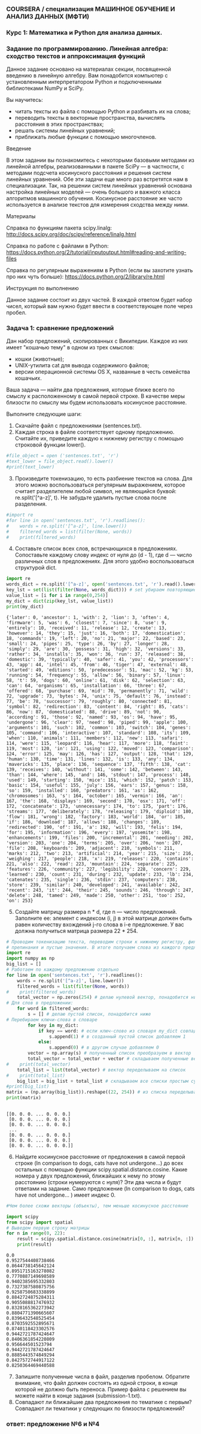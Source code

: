 ### COURSERA / специализация МАШИННОЕ ОБУЧЕНИЕ И АНАЛИЗ ДАННЫХ (МФТИ)
### Курс 1: Математика и Python для анализа данных.
### Задание по программированию. Линейная алгебра: сходство текстов и аппроксимация функций
Данное задание основано на материалах секции, посвященной введению в линейную алгебру. Вам понадобится компьютер с установленным интерпретатором Python и подключенными библиотеками NumPy и SciPy.

Вы научитесь:
- читать тексты из файла с помощью Python и разбивать их на слова;
- переводить тексты в векторные пространства, вычислять расстояния в этих пространствах;
- решать системы линейных уравнений;
- приближать любые функции с помощью многочленов.

Введение

В этом задании вы познакомитесь с некоторыми базовыми методами из линейной алгебры, реализованными в пакете SciPy — в частности, с методами подсчета косинусного расстояния и решения систем линейных уравнений. Обе эти задачи еще много раз встретятся нам в специализации. Так, на решении систем линейных уравнений основана настройка линейных моделей — очень большого и важного класса алгоритмов машинного обучения. Косинусное расстояние же часто используется в анализе текстов для измерения сходства между ними.

Материалы

Справка по функциям пакета scipy.linalg: http://docs.scipy.org/doc/scipy/reference/linalg.html

Справка по работе с файлами в Python: https://docs.python.org/2/tutorial/inputoutput.html#reading-and-writing-files

Справка по регулярным выражениям в Python (если вы захотите узнать про них чуть больше): https://docs.python.org/2/library/re.html

Инструкция по выполнению

Данное задание состоит из двух частей. В каждой ответом будет набор чисел, который вам нужно будет ввести в соответствующее поле через пробел.

### Задача 1: сравнение предложений

Дан набор предложений, скопированных с Википедии. Каждое из них имеет "кошачью тему" в одном из трех смыслов:

- кошки (животные);
- UNIX-утилита cat для вывода содержимого файлов;
- версии операционной системы OS X, названные в честь семейства кошачьих.

Ваша задача — найти два предложения, которые ближе всего по смыслу к расположенному в самой первой строке. В качестве меры близости по смыслу мы будем использовать косинусное расстояние.

Выполните следующие шаги:

1. Скачайте файл с предложениями (sentences.txt).
2. Каждая строка в файле соответствует одному предложению. Считайте их, приведите каждую к нижнему регистру с помощью строковой функции lower().


```python
#file_object = open ('sentences.txt', 'r')
#text_lower = file_object.read().lower()
#print(text_lower)
```

3. Произведите токенизацию, то есть разбиение текстов на слова. Для этого можно воспользоваться регулярным выражением, которое считает разделителем любой символ, не являющийся буквой: re.split('[^a-z]', t). Не забудьте удалить пустые слова после разделения.


```python
#import re
#for line in open('sentences.txt', 'r').readlines():
#    words = re.split('[^a-z]', line.lower())
#    filtered_words = list(filter(None, words))
#    print(filtered_words)
```

4. Составьте список всех слов, встречающихся в предложениях. Сопоставьте каждому слову индекс от нуля до (d - 1), где d — число различных слов в предложениях. Для этого удобно воспользоваться структурой dict.



```python
import re
words_dict = re.split('[^a-z]', open('sentences.txt', 'r').read().lower())
key_lst = set(list(filter(None, words_dict))) # set убираем повторяющиеся слова, итого уникальных 254
value_list = [i for i in range(0,254)]
my_dict = dict(zip(key_lst, value_list))
print(my_dict)
```

    {'later': 0, 'ancestor': 1, 'with': 2, 'lion': 3, 'often': 4, 'firmware': 5, 'was': 6, 'closest': 7, 'since': 8, 'use': 9, 'entirely': 10, 'received': 11, 'release': 12, 'create': 13, 'however': 14, 'they': 15, 'just': 16, 'both': 17, 'domestication': 18, 'commands': 19, 'left': 20, 'no': 21, 'major': 22, 'based': 23, 'small': 24, 'pipes': 25, 'type': 26, 'by': 27, 'longer': 28, 'simply': 29, 'are': 30, 'possess': 31, 'high': 32, 'versions': 33, 'rather': 34, 'installs': 35, 'won': 36, 'run': 37, 'released': 38, 'domestic': 39, 'typically': 40, 'safer': 41, 'you': 42, 'processors': 43, 'app': 44, 'intel': 45, 'from': 46, 'tiger': 47, 'external': 48, 'started': 49, 'editions': 50, 'predecessor': 51, 'mac': 52, 'kg': 53, 'running': 54, 'frequency': 55, 'allow': 56, 'binary': 57, 'linux': 58, 't': 59, 'dogs': 60, 'online': 61, 'disk': 62, 'selection': 63, 'can': 64, 'organisms': 65, 'installation': 66, 'three': 67, 'offered': 68, 'purchase': 69, 'mid': 70, 'permanently': 71, 'wild': 72, 'upgrade': 73, 'bytes': 74, 'unix': 75, 'default': 76, 'instead': 77, 'be': 78, 'successor': 79, 'roughly': 80, 'connected': 81, 'symbol': 82, 'redirection': 83, 'content': 84, 'right': 85, 'cats': 86, 'now': 87, 'domesticated': 88, 'drive': 89, 'not': 90, 'according': 91, 'those': 92, 'named': 93, 'os': 94, 'have': 95, 'undergone': 96, 'clear': 97, 'need': 98, 'piped': 99, 'apple': 100, 'arguments': 101, 'such': 102, 'common': 103, 'switch': 104, 'genes': 105, 'command': 106, 'interactive': 107, 'standard': 108, 'its': 109, 'when': 110, 'animals': 111, 'members': 112, 'new': 113, 'safari': 114, 'were': 115, 'leopard': 116, 'hear': 117, 'more': 118, 'faint': 119, 'most': 120, 'in': 121, 'using': 122, 'moved': 123, 'comparison': 124, 'error': 125, 'may': 126, 'has': 127, 'output': 128, 'that': 129, 'human': 130, 'time': 131, 'lines': 132, 'is': 133, 'any': 134, 'mavericks': 135, 'place': 136, 'sequence': 137, 'fifth': 138, 'cat': 139, 'receives': 140, 'without': 141, 'some': 142, 'between': 143, 'than': 144, 'where': 145, 'and': 146, 'stdout': 147, 'process': 148, 'used': 149, 'starting': 150, 'mice': 151, 'which': 152, 'patch': 153, 'basic': 154, 'useful': 155, 'july': 156, 'ears': 157, 'genus': 158, 'so': 159, 'installed': 160, 'predators': 161, 'as': 162, 'chromosomes': 163, 's': 164, 'october': 165, 'vermin': 166, 'an': 167, 'the': 168, 'displays': 169, 'second': 170, 'osx': 171, 'off': 172, 'concatenate': 173, 'unnecessary': 174, 'to': 175, 'part': 176, 'streams': 177, 'deliberately': 178, 'releasing': 179, 'diploid': 180, 'flow': 181, 'wrong': 182, 'factory': 183, 'world': 184, 'or': 185, 'if': 186, 'download': 187, 'allows': 188, 'changes': 189, 'redirected': 190, 'of': 191, 'a': 192, 'will': 193, 'felis': 194, 'for': 195, 'information': 196, 'every': 197, 'yosemite': 198, 'enhancements': 199, 'files': 200, 'incremental': 201, 'needing': 202, 'version': 203, 'one': 204, 'terms': 205, 'over': 206, 'non': 207, 'file': 208, 'keyboards': 209, 'adjacent': 210, 'symbols': 211, 'marks': 212, 'two': 213, 'artificial': 214, 'year': 215, 'size': 216, 'weighing': 217, 'people': 218, 'x': 219, 'releases': 220, 'contains': 221, 'also': 222, 'read': 223, 'mountain': 224, 'separate': 225, 'features': 226, 'community': 227, 'legibility': 228, 'concern': 229, 'learned': 230, 'count': 231, 'during': 232, 'update': 233, 'lb': 234, 'catenates': 235, 'single': 236, 'stdin': 237, 'computers': 238, 'store': 239, 'similar': 240, 'developed': 241, 'available': 242, 'recent': 243, 'it': 244, 'their': 245, 'sounds': 246, 'through': 247, 'delete': 248, 'tamed': 249, 'made': 250, 'other': 251, 'too': 252, 'on': 253}


5. Создайте матрицу размера n * d, где n — число предложений. Заполните ее: элемент с индексом (i, j) в этой матрице должен быть равен количеству вхождений j-го слова в i-е предложение. У вас должна получиться матрица размера 22 * 254.


```python
# Проводим токенизацию текста, переводим строки к нижнему регистру, фильтруем текст - убираем все знаки
# препинания и пустые значения. В итоге получаем слова из каждого предложения filtered_words.
import re
import numpy as np
big_list = []
# Работаем по каждому предложению отдельно
for line in open('sentences.txt', 'r').readlines():
    words = re.split('[^a-z]', line.lower())
    filtered_words = list(filter(None, words))
#    print(filtered_words)
    total_vector = np.zeros(254) # делаю нулевой вектор, понадобится ниже
# Для слов в предложении:    
    for word in filtered_words:
        s = [] # делаю пустой список, понадобится ниже
# Перебираем ключи-слова в словаре
        for key in my_dict:
            if key == word: # если ключ-слово из словаря my_dict совпадает со словом из предложения
                s.append(1) # в созданный пустой список добавляем 1
            else:
                s.append(0) # в другом случае добавляем 0
        vector = np.array(s) # полученный список преобразуем в вектор
        total_vector = total_vector + vector # складываем полученные векторы для получения итогового вектора-предложения
#    print(total_vector)
    total_list = list(total_vector) # вектор переделываем на список
#    print(total_list)
    big_list = big_list + total_list # складываем все списки простым суммированием
#print(big_list)
matrix = (np.array(big_list)).reshape((22, 254)) # из списка переделываем в вектор и reshape в матрицу
print(matrix)
        
```

    [[0. 0. 0. ... 0. 0. 0.]
     [0. 0. 0. ... 0. 0. 0.]
     [0. 0. 0. ... 0. 0. 0.]
     ...
     [0. 0. 0. ... 0. 0. 0.]
     [0. 0. 0. ... 0. 0. 0.]
     [0. 0. 0. ... 0. 0. 0.]]


6. Найдите косинусное расстояние от предложения в самой первой строке (In comparison to dogs, cats have not undergone...) до всех остальных с помощью функции scipy.spatial.distance.cosine. Какие номера у двух предложений, ближайших к нему по этому расстоянию (строки нумеруются с нуля)? Эти два числа и будут ответами на задание. Само предложение (In comparison to dogs, cats have not undergone... ) имеет индекс 0.


```python
#Чем более схожи векторы (объекты), тем меньше косинусное расстояние

import scipy
from scipy import spatial
# Выведем первую строку матрицы
for n in range(0, 22):
    result = scipy.spatial.distance.cosine(matrix[0, :], matrix[n, :])
    print(result)

```

    0.0
    0.9527544408738466
    0.8644738145642124
    0.8951715163278082
    0.7770887149698589
    0.9402385695332803
    0.7327387580875756
    0.9258750683338899
    0.8842724875284311
    0.9055088817476932
    0.8328165362273942
    0.8804771390665607
    0.8396432548525454
    0.8703592552895671
    0.8740118423302576
    0.9442721787424647
    0.8406361854220809
    0.956644501523794
    0.9442721787424647
    0.8885443574849294
    0.8427572744917122
    0.8250364469440588


7. Запишите полученные числа в файл, разделив пробелом. Обратите внимание, что файл должен состоять из одной строки, в конце которой не должно быть переноса. Пример файла с решением вы можете найти в конце задания (submission-1.txt).
8. Совпадают ли ближайшие два предложения по тематике с первым? Совпадают ли тематики у следующих по близости предложений?

### ответ: предложение №6 и №4

